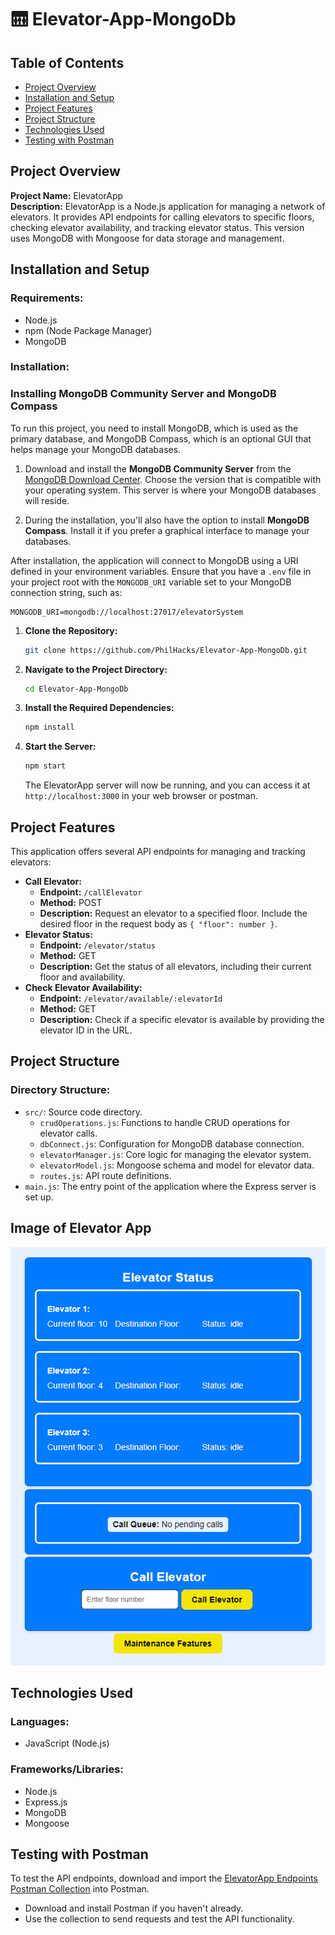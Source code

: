 # 🛗 Elevator-App-MongoDb

## Table of Contents

- [Project Overview](#project-overview)
- [Installation and Setup](#installation-and-setup)
- [Project Features](#project-features)
- [Project Structure](#project-structure)
- [Technologies Used](#technologies-used)
- [Testing with Postman](#testing-with-postman)

## Project Overview

**Project Name:** ElevatorApp  
**Description:** ElevatorApp is a Node.js application for managing a network of elevators. It provides API endpoints for calling elevators to specific floors, checking elevator availability, and tracking elevator status. This version uses MongoDB with Mongoose for data storage and management.

## Installation and Setup

### Requirements:

- Node.js
- npm (Node Package Manager)
- MongoDB

### Installation:

### Installing MongoDB Community Server and MongoDB Compass

To run this project, you need to install MongoDB, which is used as the primary database, and MongoDB Compass, which is an optional GUI that helps manage your MongoDB databases.

1. Download and install the **MongoDB Community Server** from the [MongoDB Download Center](https://www.mongodb.com/try/download/community). Choose the version that is compatible with your operating system. This server is where your MongoDB databases will reside.

2. During the installation, you'll also have the option to install **MongoDB Compass**. Install it if you prefer a graphical interface to manage your databases.

After installation, the application will connect to MongoDB using a URI defined in your environment variables. Ensure that you have a `.env` file in your project root with the `MONGODB_URI` variable set to your MongoDB connection string, such as:

```env
MONGODB_URI=mongodb://localhost:27017/elevatorSystem
```

1. **Clone the Repository:**
   ```bash
   git clone https://github.com/PhilHacks/Elevator-App-MongoDb.git
   ```
2. **Navigate to the Project Directory:**
   ```bash
   cd Elevator-App-MongoDb
   ```
3. **Install the Required Dependencies:**
   ```bash
   npm install
   ```
4. **Start the Server:**
   ```bash
   npm start
   ```
   The ElevatorApp server will now be running, and you can access it at `http://localhost:3000` in your web browser or postman.

## Project Features

This application offers several API endpoints for managing and tracking elevators:

- **Call Elevator:**
  - **Endpoint:** `/callElevator`
  - **Method:** POST
  - **Description:** Request an elevator to a specified floor. Include the desired floor in the request body as `{ "floor": number }`.
- **Elevator Status:**
  - **Endpoint:** `/elevator/status`
  - **Method:** GET
  - **Description:** Get the status of all elevators, including their current floor and availability.
- **Check Elevator Availability:**
  - **Endpoint:** `/elevator/available/:elevatorId`
  - **Method:** GET
  - **Description:** Check if a specific elevator is available by providing the elevator ID in the URL.

## Project Structure

### Directory Structure:

- `src/`: Source code directory.
  - `crudOperations.js`: Functions to handle CRUD operations for elevator calls.
  - `dbConnect.js`: Configuration for MongoDB database connection.
  - `elevatorManager.js`: Core logic for managing the elevator system.
  - `elevatorModel.js`: Mongoose schema and model for elevator data.
  - `routes.js`: API route definitions.
- `main.js`: The entry point of the application where the Express server is set up.

## Image of Elevator App

![Elevator App Interface](./backend/img/appUI.png)

## Technologies Used

### Languages:

- JavaScript (Node.js)

### Frameworks/Libraries:

- Node.js
- Express.js
- MongoDB
- Mongoose

## Testing with Postman

To test the API endpoints, download and import the [ElevatorApp Endpoints Postman Collection](https://www.postman.com/bold-space-679599/workspace/elevator-app-endpoints-test/overview) into Postman.

- Download and install Postman if you haven't already.
- Use the collection to send requests and test the API functionality.
